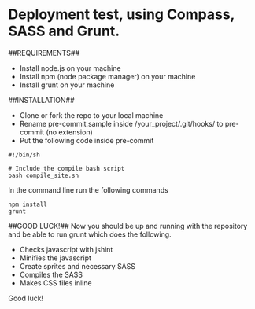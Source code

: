 Deployment test, using Compass, SASS and Grunt.
==========
##REQUIREMENTS##
- Install node.js on your machine
- Install npm (node package manager) on your machine
- Install grunt on your machine

##INSTALLATION##
- Clone or fork the repo to your local machine
- Rename pre-commit.sample inside /your_project/.git/hooks/ to pre-commit (no extension)
- Put the following code inside pre-commit
```
#!/bin/sh
 
# Include the compile bash script
bash compile_site.sh
```

In the command line run the following commands
```
npm install
grunt
```

##GOOD LUCK!##
Now you should be up and running with the repository and be able to run grunt which does the following.
- Checks javascript with jshint
- Minifies the javascript
- Create sprites and necessary SASS
- Compiles the SASS
- Makes CSS files inline

Good luck!
